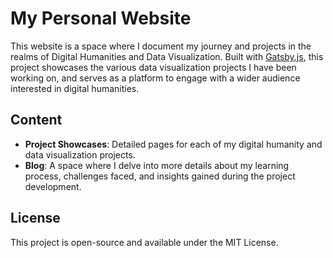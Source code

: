 # My Personal Website

This website is a space where I document my journey and projects in the realms of Digital Humanities and Data Visualization. Built with [Gatsby.js](https://www.gatsbyjs.com/), this project showcases the various data visualization projects I have been working on, and serves as a platform to engage with a wider audience interested in digital humanities.

## Content

- **Project Showcases**: Detailed pages for each of my digital humanity and data visualization projects.
- **Blog**: A space where I delve into more details about my learning process, challenges faced, and insights gained during the project development.

## License

This project is open-source and available under the MIT License.
